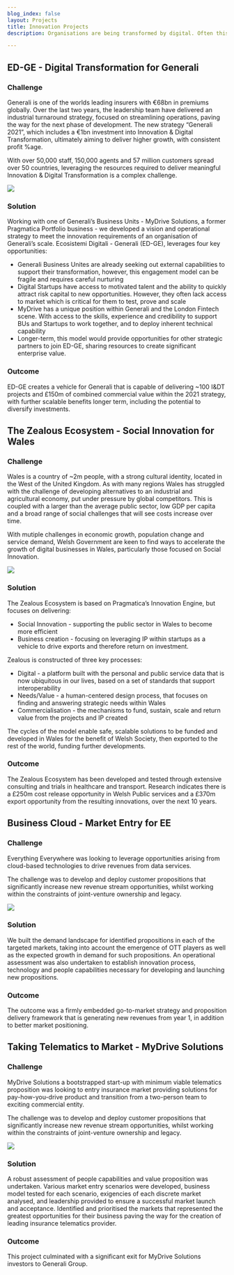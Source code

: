 ```yaml
---
blog_index: false
layout: Projects
title: Innovation Projects
description: Organisations are being transformed by digital. Often this is driven by their customers, sometimes by their team and occasionally by their competition. We get involved when you, the leadership decides it’s time for change.

---
```

<section
      class="font-sans-serif text-smooth bg-white antialiased leading-normal mx-auto p-4 bg-repeat bg-full"
      style="background-image: url('/dot.svg');"
    >
      <div class="md:m-8">
      <!--Project Start -->
        <div class="max-w-lg mx-auto">
        <h1 class="font-serif border-b-4 border-green">ED-GE - Digital Transformation for Generali</h1>
            <div class="bg-white">
                <h3 class="text-green pt-4">Challenge</h3>
                <p class="py-4">Generali is one of the worlds leading insurers with €68bn in premiums globally. Over the last two years, the leadership team have delivered an industrial turnaround strategy, focused on streamlining operations, paving the way for the next phase of development. The new strategy “Generali 2021”, which includes a €1bn investment into Innovation & Digital Transformation, ultimately aiming to deliver higher growth, with consistent profit %age.</p>
                <p class="py-4 font-bold font-green-dark">With over 50,000 staff, 150,000 agents and 57 million customers spread over 50 countries, leveraging the resources required to deliver meaningful Innovation & Digital Transformation is a complex challenge.</p>
            </div>
            <div class="">
                <img src="/globalskills.svg" class="w-100">
            </div>
            <div class="bg-white py-4">
                <h3 class="text-green t-4">Solution</h3>
                <p class="py-4">Working with one of Generali’s Business Units - MyDrive Solutions, a former Pragmatica Portfolio business - we developed a vision and operational strategy to meet the innovation requirements of an organisation of Generali’s scale. Ecosistemi Digitali - Generali (ED-GE), leverages four key opportunities:</p>
                <ul class="pb-4">
                <li class="py-2">Generali Business Unites are already seeking out external capabilities to support their transformation, however, this engagement model can be fragile and requires careful nurturing</li>
                <li class="py-2">Digital Startups have access to motivated talent and the ability to quickly attract risk capital to new opportunities. However, they often lack access to market which is critical for them to test, prove and scale</li>
                <li class="py-2">MyDrive has a unique position within Generali and the London Fintech scene. With access to the skills, experience and credibility to support BUs and Startups to work together, and to deploy inherent technical capability</li>
               <li class="py-2">Longer-term, this model would provide opportunities for other strategic partners to join ED-GE, sharing resources to create significant enterprise value.</li>
               </ul>
            </div>
            <div class="bg-white bg-blue-lightest rounded p-4 md:-m-4">
                <h3 class="text-blue-darker">Outcome</h3>
                <p class="pt-4 font-bold font-green-dark">ED-GE creates a vehicle for Generali that is capable of delivering ~100 I&DT projects and  £150m of combined commercial value within the 2021 strategy, with further scalable benefits longer term, including the potential to diversify investments.</p>
            </div>
        </div>
        <!--Project End -->
             <!--Project Start -->
        <div class="max-w-lg mx-auto mt-8">
        <h1 class="font-serif border-b-4 border-green">The Zealous Ecosystem - Social Innovation for Wales</h1>
            <div class="bg-white">
                <h3 class="text-green pt-4">Challenge</h3>
                <p class="py-4">Wales is a country of ~2m people, with a strong cultural identity, located in the West of the United Kingdom. As with many regions Wales has struggled with the challenge of developing alternatives to an industrial and agricultural economy, put under pressure by global competitors. This is coupled with a larger than the average public sector, low GDP per capita and a broad range of social challenges that will see costs increase over time.</p>
                <p class="py-4 font-bold font-green-dark">With mutiple challenges in economic growth, population change and service demand, Welsh Government are keen to find ways to accelerate the growth of digital businesses in Wales, particularly those focused on Social Innovation.</p>
            </div>
            <div class="">
                <img src="/globalskills.svg" class="w-100">
            </div>
            <div class="bg-white py-4">
                <h3 class="text-green t-4">Solution</h3>
                <p class="py-4">The Zealous Ecosystem is based on Pragmatica’s Innovation Engine, but focuses on delivering:</p>
                <ul class="pb-4">
                    <li class="py-2">Social Innovation - supporting the public sector in Wales to become more efficient</li>
                    <li class="py-2">Business creation - focusing on leveraging IP within startups as a vehicle to drive exports and therefore return on investment.</li>
                </ul>
                <p class="py-4">Zealous is constructed of three key processes:</p>
                <ul class="pb-4">
                    <li class="py-2">Digital - a platform built with the personal and public service data that is now ubiquitous in our lives, based on a set of standards that support interoperability</li>
                    <li class="py-2">Needs/Value - a human-centered design process, that focuses on finding and answering strategic needs within Wales</li>
                    <li class="py-2">Commercialisation - the mechanisms to fund, sustain, scale and return value from the projects and IP created</li>
               </ul>
                <p class="py-4">The cycles of the model enable safe, scalable solutions to be funded and developed in Wales for the benefit of Welsh Society, then exported to the rest of the world, funding further developments.</p>
            </div>
            <div class="bg-white bg-blue-lightest rounded p-4 md:-m-4">
                <h3 class="text-blue-darker">Outcome</h3>
                <p class="pt-4 font-bold font-green-dark">The Zealous Ecosystem has been developed and tested through extensive consulting and trials in healthcare and transport. Research indicates there is a £250m cost release opportunity in Welsh Public services and a £370m export opportunity from the resulting innovations, over the next 10 years.</p>
            </div>
        </div>
        <!--Project End -->
                     <!--Project Start -->
        <div class="max-w-lg mx-auto mt-8">
        <h1 class="font-serif border-b-4 border-green">Business Cloud - Market Entry for EE</h1>
            <div class="bg-white">
                <h3 class="text-green pt-4">Challenge</h3>
                <p class="py-4">Everything Everywhere was looking to leverage opportunities arising from cloud-based technologies to drive revenues from data services.</p>
                <p class="py-4 font-bold font-green-dark">The challenge was to develop and deploy customer propositions that significantly increase new revenue stream opportunities, whilst working within the constraints of joint-venture ownership and legacy.</p>
            </div>
            <div class="">
                <img src="/globalskills.svg" class="w-100">
            </div>
            <div class="bg-white py-4">
                <h3 class="text-green t-4">Solution</h3>
                <p class="py-4">We built the demand landscape for identified propositions in each of the targeted markets, taking into account the emergence of OTT players as well as the expected growth in demand for such propositions. An operational assessment was also undertaken to establish innovation process, technology and people capabilities necessary for developing and launching new propositions.</p>
            </div>
            <div class="bg-white bg-blue-lightest rounded p-4 md:-m-4">
                <h3 class="text-blue-darker">Outcome</h3>
                <p class="pt-4 font-bold font-green-dark">The outcome was a firmly embedded go-to-market strategy and proposition delivery framework that is generating new revenues from year 1, in addition to better market positioning.</p>
            </div>
        </div>
        <!--Project End -->
                             <!--Project Start -->
        <div class="max-w-lg mx-auto mt-8">
        <h1 class="font-serif border-b-4 border-green">Taking Telematics to Market -  MyDrive Solutions</h1>
            <div class="bg-white">
                <h3 class="text-green pt-4">Challenge</h3>
                <p class="py-4">MyDrive Solutions a bootstrapped start-up with minimum viable telematics proposition was looking to entry insurance market providing solutions for pay-how-you-drive product and transition from a two-person team to exciting commercial entity.</p>
                <p class="py-4 font-bold font-green-dark">The challenge was to develop and deploy customer propositions that significantly increase new revenue stream opportunities, whilst working within the constraints of joint-venture ownership and legacy.</p>
            </div>
            <div class="">
                <img src="/globalskills.svg" class="w-100">
            </div>
            <div class="bg-white py-4">
                <h3 class="text-green t-4">Solution</h3>
                <p class="py-4">A robust assessment of people capabilities and value proposition was undertaken. Various market entry scenarios were developed, business model tested for each scenario, exigencies of each discrete market analysed, and leadership provided to ensure a successful market launch and acceptance. Identified and prioritised the markets that represented the greatest opportunities for their business paving the way for the creation of leading insurance telematics provider.</p>
            </div>
            <div class="bg-white bg-blue-lightest rounded p-4 md:-m-4">
                <h3 class="text-blue-darker">Outcome</h3>
                <p class="pt-4 font-bold font-green-dark">This project culminated with a significant exit for MyDrive Solutions investors to Generali Group.</p>
            </div>
        </div>
        <!--Project End -->
</div>
</section>